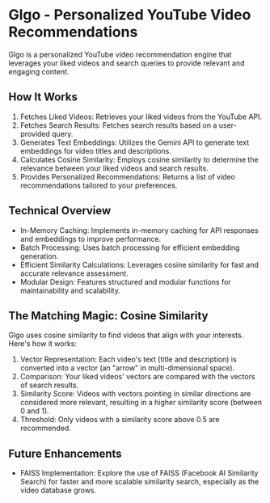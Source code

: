 # Glgo - Personalized YouTube Video Recommendations

Glgo is a personalized YouTube video recommendation engine that leverages your liked videos and search queries to provide relevant and engaging content.

## How It Works

1.  Fetches Liked Videos: Retrieves your liked videos from the YouTube API.
2.  Fetches Search Results: Fetches search results based on a user-provided query.
3.  Generates Text Embeddings: Utilizes the Gemini API to generate text embeddings for video titles and descriptions.
4.  Calculates Cosine Similarity: Employs cosine similarity to determine the relevance between your liked videos and search results.
5.  Provides Personalized Recommendations: Returns a list of video recommendations tailored to your preferences.

## Technical Overview

* In-Memory Caching: Implements in-memory caching for API responses and embeddings to improve performance.
* Batch Processing: Uses batch processing for efficient embedding generation.
* Efficient Similarity Calculations: Leverages cosine similarity for fast and accurate relevance assessment.
* Modular Design: Features structured and modular functions for maintainability and scalability.

## The Matching Magic: Cosine Similarity

Glgo uses cosine similarity to find videos that align with your interests. Here's how it works:

1.  Vector Representation: Each video's text (title and description) is converted into a vector (an "arrow" in multi-dimensional space).
2.  Comparison: Your liked videos' vectors are compared with the vectors of search results.
3.  Similarity Score: Videos with vectors pointing in similar directions are considered more relevant, resulting in a higher similarity score (between 0 and 1).
4.  Threshold: Only videos with a similarity score above 0.5 are recommended.

## Future Enhancements

* FAISS Implementation: Explore the use of FAISS (Facebook AI Similarity Search) for faster and more scalable similarity search, especially as the video database grows.
